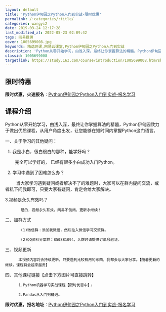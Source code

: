 ```yaml
---
layout: default
title: 'Python伊甸园之Python入门到实战-限时优惠'
permalink: /:categories/:title/
categories: wangyi2
date: 2019-03-24 12:17:28
last_modified_at: 2022-05-23 02:09:42
tags: 网易提供
cover: 1005699008.jpg
keywords: 精选网课,网易云课堂,Python伊甸园之Python入门到实战
description: 'Python从零开始学习，由浅入深，最终让你掌握算法的精髓，Python伊甸园致力于做出优质课程，从用户角度出发，让您能'
classid: 1005699008
targetlink: https://study.163.com/course/introduction/1005699008.htm?share=1&shareId=1025206652&utm_campaign=share&utm_medium=iphoneShare&utm_source=&utm_u=1025206652
---
```


## 限时特惠

**限时优惠，火速报名**：[Python伊甸园之Python入门到实战-报名学习](https://study.163.com/course/introduction/1005699008.htm?share=1&shareId=1025206652&utm_campaign=share&utm_medium=iphoneShare&utm_source=&utm_u=1025206652)

## 课程介绍

Python从零开始学习，由浅入深，最终让你掌握算法的精髓，Python伊甸园致力于做出优质课程，从用户角度出发，让您能够在短时间内掌握Python这门语言。

一、关于学习的其他疑问：

1. 我是小白，很白很白的那种，能学好吗？

        完全可以学好的， 已经有很多小白成功入门Python。

2. 学习中遇到了困难怎么办？

         当大家学习遇到疑问或者解决不了的难题时，大家可以在群内提问交流，或者私下问我即可，只要大家有疑问，肯定会给大家解决。

3.视频是永久有效吗？

           是的，视频永久有效，网易不倒闭，更新永继续！

二、加群方式

           (1)微信群：添加我微信，然后拉入微信学习交流群。

           (2)QQ资料分享群：850881094，入群时请提供订单号验证。

三、视频更新

          本视频内容将会持续更新，只要遇到比较有用的东西，我都会与大家分享。【随着更新的继续，课程将会越来越贵】

四、其他课程链接【点击下方图片可直接跳转】

          1.Python机器学习实战课程【限时优惠中】；

          2.Pandas从入门到精通。

**限时优惠，报名地址**：[Python伊甸园之Python入门到实战-报名学习](https://study.163.com/course/introduction/1005699008.htm?share=1&shareId=1025206652&utm_campaign=share&utm_medium=iphoneShare&utm_source=&utm_u=1025206652)

